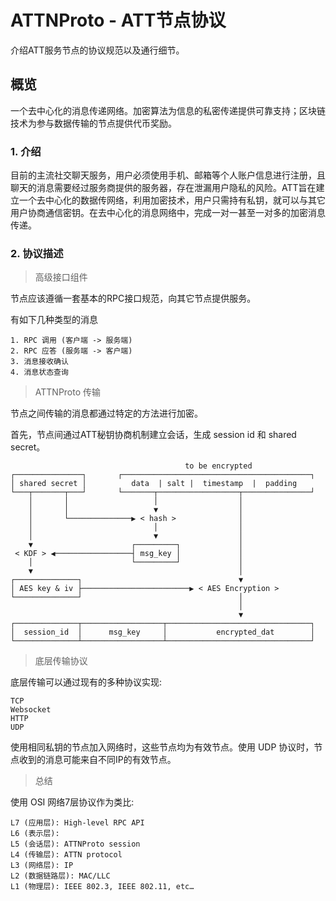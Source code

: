 # ATTNProto - ATT节点协议

介绍ATT服务节点的协议规范以及通行细节。

## 概览

一个去中心化的消息传递网络。加密算法为信息的私密传递提供可靠支持；区块链技术为参与数据传输的节点提供代币奖励。

### 1. 介绍

目前的主流社交聊天服务，用户必须使用手机、邮箱等个人账户信息进行注册，且聊天的消息需要经过服务商提供的服务器，存在泄漏用户隐私的风险。ATT旨在建立一个去中心化的数据传网络，利用加密技术，用户只需持有私钥，就可以与其它用户协商通信密钥。在去中心化的消息网络中，完成一对一甚至一对多的加密消息传递。

### 2. 协议描述


> 高级接口组件

节点应该遵循一套基本的RPC接口规范，向其它节点提供服务。

有如下几种类型的消息

    1. RPC 调用 (客户端 -> 服务端)
    2. RPC 应答 (服务端 -> 客户端)
    3. 消息接收确认
    4. 消息状态查询

> ATTNProto 传输

节点之间传输的消息都通过特定的方法进行加密。

首先，节点间通过ATT秘钥协商机制建立会话，生成 session id 和 shared secret。

                                           to be encrypted
    ┌───────────────┐       ┌──────────────────────────────────────────┐
    │ shared secret │          data  | salt |  timestamp  |  padding  
    └───┬───────┬───┘       └───────┬──────────────────┬───────────────┘
        │       │                   │                  │
        │       │                   ▼                  │
        │       └──────────────▶ < hash >              │
        │                           │                  │
        │                           ▼                  │
        ▼                      ┌─────────┐             │
     < KDF > ◀─────────────────┤ msg_key │             │
        │                      └─────────┘             │
        ▼                                              │
    ┌──────────────┐                                   ▼
    │ AES key & iv ├────────────────────────▶ < AES Encryption >
    └──────────────┘                                   │
                                                       │
                                                       ▼
    ┌──────────────┬──────────────────┬────────────────────────────────┐
    │  session_id  │      msg_key     │           encrypted_dat        │
    └──────────────┴──────────────────┴────────────────────────────────┘

> 底层传输协议

底层传输可以通过现有的多种协议实现:

    TCP
    Websocket
    HTTP
    UDP

使用相同私钥的节点加入网络时，这些节点均为有效节点。使用 UDP 协议时，节点收到的消息可能来自不同IP的有效节点。

> 总结

使用 OSI 网络7层协议作为类比:

    L7 (应用层): High-level RPC API
    L6 (表示层): 
    L5 (会话层): ATTNProto session
    L4 (传输层): ATTN protocol
    L3 (网络层): IP
    L2 (数据链路层): MAC/LLC
    L1 (物理层): IEEE 802.3, IEEE 802.11, etc…


